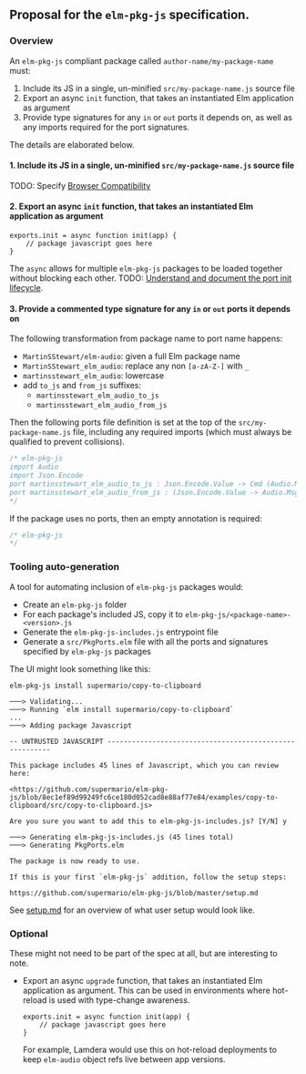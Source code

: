 
## Proposal for the `elm-pkg-js` specification.



### Overview

An `elm-pkg-js` compliant package called `author-name/my-package-name` must:

1. Include its JS in a single, un-minified `src/my-package-name.js` source file
2. Export an async `init` function, that takes an instantiated Elm application as argument
3. Provide type signatures for any `in` or `out` ports it depends on, as well as any imports required for the port signatures.

The details are elaborated below.



#### 1. Include its JS in a single, un-minified `src/my-package-name.js` source file

TODO: Specify [Browser Compatibility](https://github.com/supermario/elm-pkg-js/issues/4)



#### 2. Export an async `init` function, that takes an instantiated Elm application as argument

```
exports.init = async function init(app) {
    // package javascript goes here
}
```

The `async` allows for multiple `elm-pkg-js` packages to be loaded together without blocking each other. TODO: [Understand and document the port init lifecycle](https://github.com/supermario/elm-pkg-js/issues/3).



#### 3. Provide a commented type signature for any `in` or `out` ports it depends on

The following transformation from package name to port name happens:

- `MartinSStewart/elm-audio`: given a full Elm package name
- `MartinSStewart_elm_audio`: replace any non `[a-zA-Z-]` with `_`
- `martinsstewart_elm_audio`: lowercase
- add `to_js` and `from_js` suffixes:
   - `martinsstewart_elm_audio_to_js`
   - `martinsstewart_elm_audio_from_js`

Then the following ports file definition is set at the top of the `src/my-package-name.js` file, including any required imports (which must always be qualified to prevent collisions).

```javascript
/* elm-pkg-js
import Audio
import Json.Encode
port martinsstewart_elm_audio_to_js : Json.Encode.Value -> Cmd (Audio.Msg msg)
port martinsstewart_elm_audio_from_js : (Json.Encode.Value -> Audio.Msg msg) -> Sub (Audio.Msg msg)
*/
```

If the package uses no ports, then an empty annotation is required:

```javascript
/* elm-pkg-js
*/
```



### Tooling auto-generation

A tool for automating inclusion of `elm-pkg-js` packages would:

- Create an `elm-pkg-js` folder
- For each package's included JS, copy it to `elm-pkg-js/<package-name>-<version>.js`
- Generate the `elm-pkg-js-includes.js` entrypoint file
- Generate a `src/PkgPorts.elm` file with all the ports and signatures specified by `elm-pkg-js` packages

The UI might look something like this:

```
elm-pkg-js install supermario/copy-to-clipboard

───> Validating...
───> Running `elm install supermario/copy-to-clipboard`
...
───> Adding package Javascript

-- UNTRUSTED JAVASCRIPT --------------------------------------------------------

This package includes 45 lines of Javascript, which you can review here:

<https://github.com/supermario/elm-pkg-js/blob/8ec1ef89d99249fc6ce180d052cad8e88af77e84/examples/copy-to-clipboard/src/copy-to-clipboard.js>

Are you sure you want to add this to elm-pkg-js-includes.js? [Y/N] y

───> Generating elm-pkg-js-includes.js (45 lines total)
───> Generating PkgPorts.elm

The package is now ready to use.

If this is your first `elm-pkg-js` addition, follow the setup steps:

https://github.com/supermario/elm-pkg-js/blob/master/setup.md
```

See [setup.md](setup.md) for an overview of what user setup would look like.



### Optional

These might not need to be part of the spec at all, but are interesting to note.

- Export an async `upgrade` function, that takes an instantiated Elm application as argument. This can be used in environments where hot-reload is used with type-change awareness.

  ```
  exports.init = async function init(app) {
      // package javascript goes here
  }
  ```

  For example, Lamdera would use this on hot-reload deployments to keep `elm-audio` object refs live between app versions.
